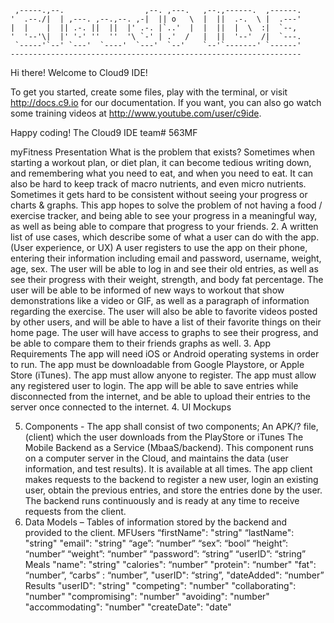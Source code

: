 
     ,-----.,--.                  ,--. ,---.   ,--.,------.  ,------.
    '  .--./|  | ,---. ,--.,--. ,-|  || o   \  |  ||  .-.  \ |  .---'
    |  |    |  || .-. ||  ||  |' .-. |`..'  |  |  ||  |  \  :|  `--, 
    '  '--'\|  |' '-' ''  ''  '\ `-' | .'  /   |  ||  '--'  /|  `---.
     `-----'`--' `---'  `----'  `---'  `--'    `--'`-------' `------'
    ----------------------------------------------------------------- 


Hi there! Welcome to Cloud9 IDE!

To get you started, create some files, play with the terminal,
or visit http://docs.c9.io for our documentation.
If you want, you can also go watch some training videos at
http://www.youtube.com/user/c9ide.

Happy coding!
The Cloud9 IDE team# 563MF

myFitness Presentation
What is the problem that exists?
Sometimes when starting a workout plan, or diet plan, it can become tedious writing down, and remembering what you need to eat, and when you need to eat. It can also be hard to keep track of macro nutrients, and even micro nutrients. Sometimes it gets hard to be consistent without seeing your progress or charts & graphs.
This app hopes to solve the problem of not having a food / exercise tracker, and being able to see your progress in a meaningful way, as well as being able to compare that progress to your friends.
2. A written list of use cases, which describe some of what a user can do with the app.
(User experience, or UX)
A user registers to use the app on their phone, entering their information including email and password, username, weight, age, sex.
The user will be able to log in and see their old entries, as well as see their progress with their weight, strength, and body fat percentage.
The user will be able to be informed of new ways to workout that show demonstrations like a video or GIF, as well as a paragraph of information regarding the exercise.
The user will also be able to favorite videos posted by other users, and will be able to have a list of their favorite things on their home page.
The user will have access to graphs to see their progress, and be able to compare them to their friends graphs as well.
3. App Requirements
 The app will need iOS or Android operating systems in order to run.
The app must be downloadable from Google Playstore, or Apple Store (iTunes).
The app must allow anyone to register.
 The app must allow any registered user to login.
The app will be able to save entries while disconnected from the internet, and be able to upload their entries to the server once connected to the internet.
4. UI Mockups

5. Components - The app shall consist of two components;
An APK/? file, (client) which the user downloads from the PlayStore or iTunes
The Mobile Backend as a Service (MbaaS/backend). This component runs on a
computer server in the Cloud, and maintains the data (user information, and test
results). It is available at all times.
The app client makes requests to the backend to register a new user, login an
existing user, obtain the previous entries, and store the entries done by the user. The backend runs continuously and is ready at any time to receive requests from the client.
6. Data Models – Tables of information stored by the backend and provided to the client.
 MFUsers
	“firstName": "string"
	“lastName": "string"
	"email": "string"
	“age”: “number”
	“sex”: “bool”
	“height”: “number”
	“weight”: “number”
	“password”: “string”
	“userID”: “string”
Meals
 	"name": "string"
 	"calories": “number”
	"protein": “number"
	"fat": “number”,
	“carbs” : “number”,
	"userID": “string”,
          	"dateAdded": “number”
Results
	"userID": "string"
	"competing": "number"
	"collaborating": "number"
	"compromising": "number"
	"avoiding": "number"
	"accommodating": "number"
	"createDate": "date"
